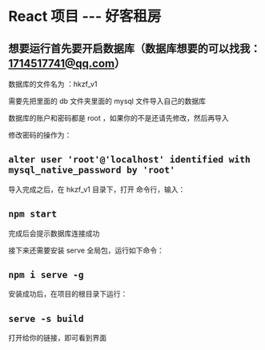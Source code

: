 # React 项目 --- 好客租房

## 想要运行首先要开启数据库（数据库想要的可以找我：1714517741@qq.com）

数据库的文件名为 ：hkzf_v1

需要先把里面的 db 文件夹里面的 mysql 文件导入自己的数据库

数据库的账户和密码都是 root ，如果你的不是还请先修改，然后再导入

修改密码的操作为：

## `alter user 'root'@'localhost' identified with mysql_native_password by 'root'`


导入完成之后，在 hkzf_v1 目录下，打开 命令行，输入：

## `npm start`

完成后会提示数据库连接成功



接下来还需要安装 serve 全局包，运行如下命令：

## `npm i serve -g`

安装成功后，在项目的根目录下运行：

## `serve -s build`

打开给你的链接，即可看到界面
